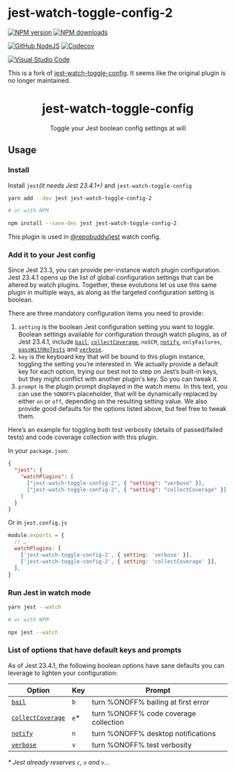 # jest-watch-toggle-config-2

[![NPM version][npm-image]][npm-url]
[![NPM downloads][downloads-image]][npm-url]

[![GitHub NodeJS][github-nodejs]][github-action-url]
[![Codecov][codecov-image]][codecov-url]

[![Visual Studio Code][vscode-image]][vscode-url]

This is a fork of [jest-watch-toggle-config].
It seems like the original plugin is no longer maintained.

<div align="center">
  <h1>jest-watch-toggle-config</h1>
  <p>Toggle your Jest boolean config settings at will</p>
</div>

## Usage

### Install

Install `jest`_(it needs Jest 23.4.1+)_ and `jest-watch-toggle-config`

```bash
yarn add --dev jest jest-watch-toggle-config-2

# or with NPM

npm install --save-dev jest jest-watch-toggle-config-2
```

This plugin is used in [@repobuddy/jest] watch config.

### Add it to your Jest config

Since Jest 23.3, you can provide per-instance watch plugin configuration. Jest 23.4.1 opens up the list of global configuration settings that can be altered by watch plugins. Together, these evolutions let us use this same plugin in multiple ways, as along as the targeted configuration setting is boolean.

There are three mandatory configuration items you need to provide:

1. `setting` is the boolean Jest configuration setting you want to toggle. Boolean settings available for configuration through watch plugins, as of Jest 23.4.1, include [`bail`](https://jestjs.io/docs/en/configuration#bail-boolean), [`collectCoverage`](https://jestjs.io/docs/en/configuration#collectcoverage-boolean), `noSCM`, [`notify`](https://jestjs.io/docs/en/configuration#notify-boolean), `onlyFailures`, [`passWithNoTests`](https://jestjs.io/docs/en/cli#passwithnotests) and [`verbose`](https://jestjs.io/docs/en/configuration#verbose-boolean).
2. `key` is the keyboard key that will be bound to this plugin instance, toggling the setting you’re interested in. We actually provide a default key for each option, trying our best not to step on Jest’s built-in keys, but they might conflict with another plugin's key. So you can tweak it.
3. `prompt` is the plugin prompt displayed in the watch menu. In this text, you can use the `%ONOFF%` placeholder, that will be dynamically replaced by either `on` or `off`, depending on the resulting setting value. We also provide good defaults for the options listed above, but feel free to tweak them.

Here’s an example for toggling both test verbosity (details of passed/failed tests) and code coverage collection with this plugin.

In your `package.json`:

```json
{
  "jest": {
    "watchPlugins": [
      ["jest-watch-toggle-config-2", { "setting": "verbose" }],
      ["jest-watch-toggle-config-2", { "setting": "collectCoverage" }]
    ]
  }
}
```

Or in `jest.config.js`

```js
module.exports = {
  // …
  watchPlugins: [
    ['jest-watch-toggle-config-2', { setting: 'verbose' }],
    ['jest-watch-toggle-config-2', { setting: 'collectCoverage' }],
  ],
}
```

### Run Jest in watch mode

```bash
yarn jest --watch

# or with NPM

npx jest --watch
```

### List of options that have default keys and prompts

As of Jest 23.4.1, the following boolean options have sane defaults you can leverage to lighten your configuration:

| Option                                                                               | Key   | Prompt                                |
| ------------------------------------------------------------------------------------ | ----- | ------------------------------------- |
| [`bail`](https://jestjs.io/docs/en/configuration#bail-boolean)                       | `b`   | turn %ONOFF% bailing at first error   |
| [`collectCoverage`](https://jestjs.io/docs/en/configuration#collectcoverage-boolean) | `e`\* | turn %ONOFF% code coverage collection |
| [`notify`](https://jestjs.io/docs/en/configuration#notify-boolean)                   | `n`   | turn %ONOFF% desktop notifications    |
| [`verbose`](https://jestjs.io/docs/en/configuration#verbose-boolean)                 | `v`   | turn %ONOFF% test verbosity           |

_\* Jest already reserves `c`, `o` and `v`…_

[@repobuddy/jest]: https://github.com/repobuddy/jest
[codecov-image]: https://codecov.io/gh/repobuddy/jest-watch-toggle-config/branch/main/graph/badge.svg
[codecov-url]: https://codecov.io/gh/repobuddy/jest-watch-toggle-config
[downloads-image]: https://img.shields.io/npm/dm/jest-watch-toggle-config-2.svg?style=flat
[github-action-url]: https://github.com/repobuddy/jest-watch-toggle-config/actions/workflows/release.yml
[github-nodejs]: https://github.com/repobuddy/jest-watch-toggle-config/actions/workflows/release.yml/badge.svg
[jest-watch-toggle-config]: https://github.com/jest-community/jest-watch-toggle-config
[npm-image]: https://img.shields.io/npm/v/jest-watch-toggle-config-2.svg?style=flat
[npm-url]: https://npmjs.org/package/jest-watch-toggle-config-2
[vscode-image]: https://img.shields.io/badge/vscode-ready-green.svg
[vscode-url]: https://code.visualstudio.com/
